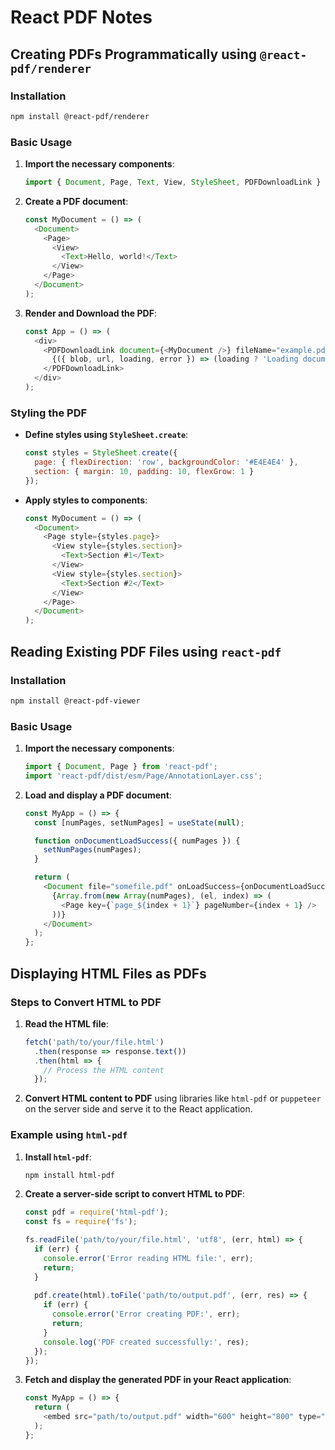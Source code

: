 
# React PDF Notes

## Creating PDFs Programmatically using `@react-pdf/renderer`

### Installation

```bash
npm install @react-pdf/renderer
```

### Basic Usage

1. **Import the necessary components**:
    ```javascript
    import { Document, Page, Text, View, StyleSheet, PDFDownloadLink } from '@react-pdf/renderer';
    ```

2. **Create a PDF document**:
    ```javascript
    const MyDocument = () => (
      <Document>
        <Page>
          <View>
            <Text>Hello, world!</Text>
          </View>
        </Page>
      </Document>
    );
    ```

3. **Render and Download the PDF**:
    ```javascript
    const App = () => (
      <div>
        <PDFDownloadLink document={<MyDocument />} fileName="example.pdf">
          {({ blob, url, loading, error }) => (loading ? 'Loading document...' : 'Download PDF')}
        </PDFDownloadLink>
      </div>
    );
    ```

### Styling the PDF

- **Define styles using `StyleSheet.create`**:
    ```javascript
    const styles = StyleSheet.create({
      page: { flexDirection: 'row', backgroundColor: '#E4E4E4' },
      section: { margin: 10, padding: 10, flexGrow: 1 }
    });
    ```

- **Apply styles to components**:
    ```javascript
    const MyDocument = () => (
      <Document>
        <Page style={styles.page}>
          <View style={styles.section}>
            <Text>Section #1</Text>
          </View>
          <View style={styles.section}>
            <Text>Section #2</Text>
          </View>
        </Page>
      </Document>
    );
    ```

## Reading Existing PDF Files using `react-pdf`

### Installation

```bash
npm install @react-pdf-viewer
```

### Basic Usage

1. **Import the necessary components**:
    ```javascript
    import { Document, Page } from 'react-pdf';
    import 'react-pdf/dist/esm/Page/AnnotationLayer.css';
    ```

2. **Load and display a PDF document**:
    ```javascript
    const MyApp = () => {
      const [numPages, setNumPages] = useState(null);

      function onDocumentLoadSuccess({ numPages }) {
        setNumPages(numPages);
      }

      return (
        <Document file="somefile.pdf" onLoadSuccess={onDocumentLoadSuccess}>
          {Array.from(new Array(numPages), (el, index) => (
            <Page key={`page_${index + 1}`} pageNumber={index + 1} />
          ))}
        </Document>
      );
    };
    ```

## Displaying HTML Files as PDFs

### Steps to Convert HTML to PDF

1. **Read the HTML file**:
    ```javascript
    fetch('path/to/your/file.html')
      .then(response => response.text())
      .then(html => {
        // Process the HTML content
      });
    ```

2. **Convert HTML content to PDF** using libraries like `html-pdf` or `puppeteer` on the server side and serve it to the React application.

### Example using `html-pdf`

1. **Install `html-pdf`**:
    ```bash
    npm install html-pdf
    ```

2. **Create a server-side script to convert HTML to PDF**:
    ```javascript
    const pdf = require('html-pdf');
    const fs = require('fs');

    fs.readFile('path/to/your/file.html', 'utf8', (err, html) => {
      if (err) {
        console.error('Error reading HTML file:', err);
        return;
      }
      
      pdf.create(html).toFile('path/to/output.pdf', (err, res) => {
        if (err) {
          console.error('Error creating PDF:', err);
          return;
        }
        console.log('PDF created successfully:', res);
      });
    });
    ```

3. **Fetch and display the generated PDF in your React application**:
    ```javascript
    const MyApp = () => {
      return (
        <embed src="path/to/output.pdf" width="600" height="800" type="application/pdf" />
      );
    };
    ```
